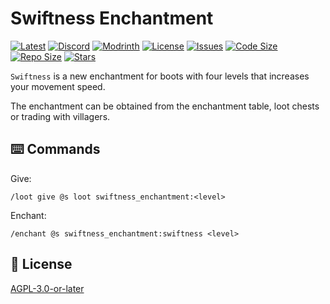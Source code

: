 # Swiftness Enchantment

[![Latest](https://img.shields.io/github/v/release/lullaby6/swiftness-enchantment-data-pack?color=blueviolet&logo=github)](https://github.com/lullaby6/swiftness-enchantment-data-pack/releases)
[![Discord](https://img.shields.io/discord/1327308441324097681?label=discord&color=blue&logo=discord)](https://discord.gg/5UdcDa5xNC)
[![Modrinth](https://img.shields.io/modrinth/dt/swiftness-enchantment-data-pack?label=modrinth&logo=modrinth)](https://modrinth.com/datapack/swiftness-enchantment)
[![License](https://img.shields.io/badge/license-mit-green)](https://github.com/lullaby6/swiftness-enchantment-data-pack/blob/main/LICENSE)
[![Issues](https://img.shields.io/github/issues/lullaby6/swiftness-enchantment-data-pack?color=orange&logo=github)](https://github.com/lullaby6/swiftness-enchantment-data-pack/issues)
[![Code Size](https://img.shields.io/github/languages/code-size/lullaby6/swiftness-enchantment-data-pack?color=purple&logoColor=white)](https://github.com/lullaby6/swiftness-enchantment-data-pack)
[![Repo Size](https://img.shields.io/github/repo-size/lullaby6/swiftness-enchantment-data-pack?logo=dropbox&color=red)](https://github.com/lullaby6/swiftness-enchantment-data-pack)
[![Stars](https://img.shields.io/github/stars/lullaby6/swiftness-enchantment-data-pack?logo=github&color=yellow)](https://github.com/lullaby6/swiftness-enchantment-data-pack/stargazers)

`Swiftness` is a new enchantment for boots with four levels that increases your movement speed.

The enchantment can be obtained from the enchantment table, loot chests or trading with villagers.

## ⌨️ Commands

Give:

```mcfunction
/loot give @s loot swiftness_enchantment:<level>
```

Enchant:

```mcfunction
/enchant @s swiftness_enchantment:swiftness <level>
```

## 🪪 License

[AGPL-3.0-or-later](https://github.com/lullaby6/swiftness-enchantment-data-pack/blob/main/LICENSE)